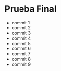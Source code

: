 # Prueba Final

- commit 1
- commit 2
- commit 3
- commit 4
- commit 5
- commit 6
- commit 7
- commit 8
- commit 9